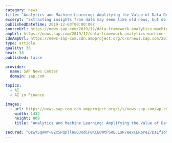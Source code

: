 ```yaml
---
category: news
title: "Analytics and Machine Learning: Amplifying the Value of Data-Driven Transformation"
excerpt: "Extracting insights from data may seem like old news, but do not get too comfortable. Machine learning and other advanced analytics technologies are set to bring an unprecedented impact on how real-time, contextual data is used business-wide. Get ready for ..."
publishedDateTime: 2019-12-03T00:00:00Z
sourceUrl: https://news.sap.com/2019/12/data-framework-analytics-machine-learning-transformation/
ampUrl: https://news.sap.com/2019/12/data-framework-analytics-machine-learning-transformation/amp/
cdnAmpUrl: https://news-sap-com.cdn.ampproject.org/c/s/news.sap.com/2019/12/data-framework-analytics-machine-learning-transformation/amp/
type: article
quality: 38
heat: 38
published: false

provider:
  name: SAP News Center
  domain: sap.com

topics:
  - AI
  - AI in Finance

images:
  - url: https://news-sap-com.cdn.ampproject.org/i/s/news.sap.com/wp-content/blogs.dir/1/files/POC_F.jpg
    width: 1432
    height: 808
    title: "Analytics and Machine Learning: Amplifying the Value of Data-Driven Transformation"

secured: "DzwYSqAWY+8Zc5RqDllHw03odCF8KCE0WtPSRECLsR7eexCLRpreZ7DaLf1oM/KuUYQPSfPeNnH6TgJda9tCkjL4wHcthXKxdyhkTrKLIZB85GgBaJwMu+vRaBD4lI8bC9pNsq7YA3Eydw5gHYk2zWfq7/Vc8KZvQP1R6CNrBlZSlOXedDLqCbg20e3z8UPZNIyQq6O+g2vobpvg23HfPpMu459X7Rh77GNTYvm8qIBG4Jv6B/NJbt4cRtdUPEZd3wIj7+p8f6SUuTBSRKhZ2g==;4bRVFACa7ug2qindGwQO/g=="
---
```


